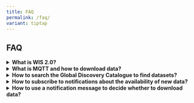 ```yaml
---
title: FAQ
permalink: /faq/
variant: tiptap
---
```

<h2>FAQ</h2>
<p></p>
<div data-type="detailGroup" class="isomer-accordion isomer-accordion-white">
<details class="isomer-details">
<summary><strong>What is WIS 2.0?</strong>
</summary>
<div data-type="detailsContent" class="isomer-details-content">
<p>WIS2 has been designed to meet the shortfalls of the current WIS and GTS,
support Resolution 1 (Cg-Ext(2021)) – WMO Unified Policy for the International
Exchange of Earth System Data (<em><a href="https://library.wmo.int/idurl/4/57850" rel="noopener noreferrer nofollow" target="_blank"><u>World Meteorological Congress: Abridged Final Report of the Extraordinary Session</u></a></em> (WMO-No.
1281)), support the Global Basic Observing Network (GBON) and meet the
demand for high data volume, variety, velocity and veracity.</p>
<p>WIS2 technical framework is based around three foundational pillars: leveraging
open standards, simpler data exchange and cloud-ready solutions.</p>
<p></p>
<p>For further information please visit the <a href="https://github.com/wmo-im" rel="noopener noreferrer nofollow" target="_blank">github.com/wmo-im</a>
</p>
</div>
</details>
<details class="isomer-details">
<summary><strong>What is MQTT and how to download data?</strong>
</summary>
<div data-type="detailsContent" class="isomer-details-content">
<p>MQTT (Message Queuing Telemetry Transport) is a lightweight messaging
protocol designed for efficient communication in IoT and M2M applications.
MQTT uses a publish/subscribe model where clients publish messages to topics
and subscribe to topics to receive messages.</p>
<p></p>
<p>In order to download the data, you will require an MQTT client or use
a programming library for your preferred language (e.g., Paho for Python
or Java). Some readily available MQTT clients are MQTT explorer and MQTT.fx.</p>
<p></p>
<p>You will be required to enter the global broker's address and port and
provide credentials if required.</p>
</div>
</details>
<details class="isomer-details">
<summary><strong>How to search the Global Discovery Catalogue to find datasets?</strong>
</summary>
<div data-type="detailsContent" class="isomer-details-content">
<p>The first step is to determine which dataset or datasets contains the
data that you need.</p>
<p></p>
<p>To do this, you may browse and search for discovery metadata, using keywords,
geographic area of interest, temporal information, or free text, provided
by the Global Discovery Catalogue. Discovery metadata follows a standard
scheme (see Manual on WIS, Volume II – Appendix F: WMO Core Metadata Profile).</p>
<p></p>
<p>A key component of dataset records in the Global Discovery Catalogue is
that of "actionable" links. A dataset record provides one to many links
that clearly identify the nature and purpose of the link (informational,
direct download, API, subscription) so that the data consumer can interact
with the data accordingly. For example, a dataset record may include a
link to subscribe to notifications (see below: How to subscribe to notifications
about the availability of new data) about the data, or an API, or an offline
archive retrieval service.</p>
<p></p>
<p>The Global Discovery Catalogue is accessible via an API and provides a
low barrier mechanism. Internet search engines are able to index the discovery
metadata in the Global Discovery Catalogue, thereby providing data consumers
with an alternative means to search for WIS2 data.</p>
</div>
</details>
<details class="isomer-details">
<summary><strong>How to subscribe to notifications about the availability of new data?</strong>
</summary>
<div data-type="detailsContent" class="isomer-details-content">
<p>WIS2 provides notifications about updates to datasets; for example, when
a new observation record from an automatic weather station is added to
a dataset of surface observations. Notifications are published on message
brokers. Where data consumers need to use data rapidly once it has been
published (such as input to a weather prediction model), they should subscribe
to one or more Global Broker to get notifications messages using Message
Queuing Telemetry Transport (MQTT) protocol.</p>
<p>In WIS2, notifications are republished by Global Brokers to ensure resilient
distribution. Consequently, there will be multiple places where one can
subscribe. Data consumers requiring real-time notifications must subscribe
to Global Brokers. A data consumer should subscribe to more than one Global
Broker, thereby ensuring that notifications continue to be received if
a Global Broker instance fails.</p>
<p>A dataset in WIS2 is associated with a unique <em>topic</em>. Notifications
about updates to a dataset are published to the associated topic. Topics
are organized according to a standard scheme (see the <em>Manual on WIS</em>,
Volume II - Appendix D: WIS2 Topic Hierarchy).</p>
<p>A data consumer can find the appropriate topic to subscribe to either
by searching the Global Discovery Catalogue, using an Internet search engine,
or by browsing the topic hierarchy on a Message Broker.</p>
<p>WIS2 uses Global Caches to distribute core data, as defined in the Unified
Data Policy (Resolution 1 (Cg-Ext (2021))). Each Global Cache republishes
core data on its own highly available data server and publishes a new notification
message advertising the availability of that data from the Global Cache
location.</p>
<p>Notifications from WIS2 Nodes and Global Caches are published on different
topics: The root topic used by WIS2 Nodes is <code>origin</code>, while
the root topic used by Global Caches is <code>cache</code>. Other than the
root, the topic hierarchy is identical. For example, for synoptic weather
observations published by Environment Canada:</p>
<ul>
<li>
<p>Environment and Climate Change Canada, Meteorological Service of Canada’s
WIS2 Node publishes to: <code>origin/a/wis2/ca-eccc-msc/data/core/weather/surface-based-observations/synop</code>
</p>
</li>
<li>
<p>Global Caches publish to: <code>cache/a/wis2/ca-eccc-msc/data/core/weather/surface-based-observations/synop</code>
</p>
</li>
</ul>
<p>As per clause 3.2.13 of the <em>Manual on WIS</em>, Volume II, data consumers
should access core data from the Global Caches. Consequently, they need
to subscribe to the <code>cache</code> topic hierarchy to receive the notifications
from Global Caches, each of which provides a link (that is, URL) to download
from the respective Global Cache’s data server.</p>
</div>
</details>
<details class="isomer-details">
<summary><strong>How to use a notification message to decide whether to download data?</strong>
</summary>
<div data-type="detailsContent" class="isomer-details-content">
<p>On receipt of a notification message, a data consumer needs to decide
whether to download the newly available data. The content of the notification
message provides the information needed to make this decision. For details
of the specification, see the <em>Manual on WIS</em>, Volume II - Appendix
E: WIS2 Notification Message.</p>
<p>In many cases, data consumers will use a software application to determine
whether or not to download the data. This section provides insight about
what happens.</p>
<p>When subscribing to multiple Global Brokers the data consumer will receive
multiple copies of a notification message. Each notification message has
a unique identifier, defined using the <code>id</code> property. Duplicate
messages should be discarded.</p>
<p>The core data will be available from both a WIS2 Node and Global Caches,
each of which publishes a different notification message advertising an
alternative location from where the data can be downloaded. Because these
are different messages, they will have different identifiers. However,
each of these messages refers to the same data object, which is uniquely
identified in the notification message using the data_id property. Notification
messages from different sources can easily be compared to determine if
they refer to the same data. By subscribing to the cache root topic, data
consumers will only receive notifications about data available from the
Global Caches. The origin root topic should be used when subscribing to
notifications about recommended data. Data consumers should not subscribe
to the origin root topic for notifications about core data because notification
messages provided on these topics will refer to data published directly
on the WIS2 Nodes (referred to as, the "origin").</p>
<p>Data consumers need to consider their strategy for managing these duplicate
messages. From a data perspective, it does not matter which Global Cache
instance is used – they will all provide an identical copy of the data
object published by the originating WIS2 Node. The simplest strategy is
to accept the first notification message and download it from the Global
Cache instance that the message refers to by using a URL for the data object
at that Global Cache instance. Alternatively, a data consumer may have
a preferred Global Cache instance, for example, that is located in their
region. Whichever Global Cache instance is chosen, data consumers will
need to implement logic to discard duplicate notification messages based
on <code>id</code> and duplicate data objects based on <code>data_id</code>.</p>
<p>A notification message also provides a small amount of metadata about
the data object it references such as location and time. Data consumers
can use this metadata to decide if the data object referenced in the message
should be downloaded. This is known as client-side filtering.</p>
<p>The notification message should also include the metadata identifier for
the dataset to which the data object belongs. A data consumer can use the
metadata identifier to search the Global Discovery Catalogue and discover
more about the data - in particular, whether there are any conditions on
the use of this data.</p>
</div>
</details>
</div>
<p></p>